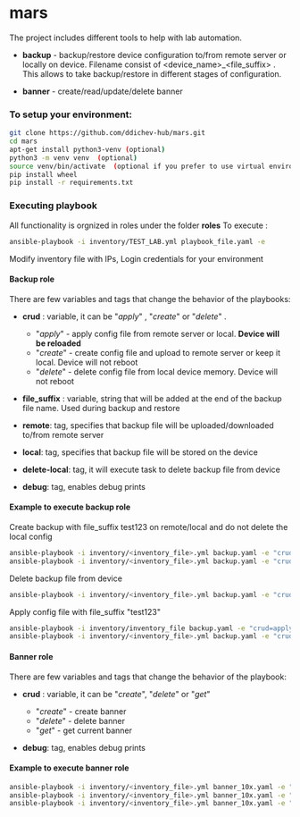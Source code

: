 # mars
The project includes different tools to help with lab automation.
- __backup__ - backup/restore device configuration to/from remote server or locally on device. 
               Filename consist of <device_name>_<file_suffix> . This allows to take backup/restore in different stages of configuration.

- __banner__ - create/read/update/delete banner 



### To setup your environment:
```bash
git clone https://github.com/ddichev-hub/mars.git
cd mars
apt-get install python3-venv (optional)
python3 -m venv venv  (optional)
source venv/bin/activate  (optional if you prefer to use virtual environment)
pip install wheel
pip install -r requirements.txt
```


### __Executing playbook__

All functionality is orgnized in roles under the folder __roles__
To execute :
```bash
ansible-playbook -i inventory/TEST_LAB.yml playbook_file.yaml -e
```

Modify inventory file with IPs, Login credentials for your environment

#### __Backup role__

There are few variables and tags that change the behavior of the playbooks:
 - __crud__ : variable, it can be "_apply_" , "_create_" or "_delete_" .
    - "_apply_" - apply config file from remote server or local. __Device will be reloaded__
    - "_create_" - create config file and upload to remote server or keep it local. Device will not reboot
    - "_delete_" - delete config file from local device memory. Device will not reboot

 - __file_suffix__ : variable, string that will be added at the end of the backup file name. Used during backup and restore

 - __remote__: tag, specifies that backup file will be uploaded/downloaded to/from remote server
 - __local__: tag, specifies that backup file will be stored on the device
 - __delete-local__: tag, it will execute task to delete backup file from device
 - __debug__: tag, enables debug prints

#### __Example to execute backup role__
 Create backup with file_suffix test123 on remote/local and do not delete the local config
```bash
ansible-playbook -i inventory/<inventory_file>.yml backup.yaml -e "crud=create file_suffix=test123" -t [remote|local] --skip-tags delete-local,debug
ansible-playbook -i inventory/<inventory_file>.yml backup.yaml -e "crud=create file_suffix=test123" -t remote --skip-tags debug
```

Delete backup file from device
```bash
ansible-playbook -i inventory/<inventory_file>.yml backup.yaml -e "crud=delete file_suffix=test123" -t local --skip-tags debug
```

Apply config file with file_suffix "test123" 
```bash
ansible-playbook -i inventory/inventory_file backup.yaml -e "crud=apply, file_suffix=test123"  -t [local|remote] --skip-tags debug
ansible-playbook -i inventory/<inventory_file>.yml backup.yaml -e "crud=apply file_suffix=test123" -t remote
```

#### __Banner role__


There are few variables and tags that change the behavior of the playbook:
 - __crud__ : variable, it can be "_create_", "_delete_" or "_get_"
    - "_create_" - create banner
    - "_delete_" - delete banner
    - "_get_" - get current banner

 - __debug__: tag, enables debug prints

#### __Example to execute banner role__
```bash
ansible-playbook -i inventory/<inventory_file>.yml banner_10x.yaml -e "crud=create" --skip-tags debug
ansible-playbook -i inventory/<inventory_file>.yml banner_10x.yaml -e "crud=delete" --skip-tags debug
ansible-playbook -i inventory/<inventory_file>.yml banner_10x.yaml -e "crud=get"  --skip-tags debug
```